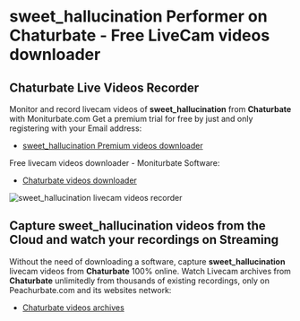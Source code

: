 # sweet_hallucination Performer on Chaturbate - Free LiveCam videos downloader

## Chaturbate Live Videos Recorder

Monitor and record livecam videos of **sweet_hallucination** from **Chaturbate** with Moniturbate.com
Get a premium trial for free by just and only registering with your Email address:
* [sweet_hallucination Premium videos downloader](https://moniturbate.com/request-demo-licence-key.html)

Free livecam videos downloader - Moniturbate Software:
* [Chaturbate videos downloader](https://moniturbate.com/moniturbate-download-software.html)

![sweet_hallucination livecam videos recorder](https://peachurnet.com/templates/moniturbate-software.png)


## Capture sweet_hallucination videos from the Cloud and watch your recordings on Streaming

Without the need of downloading a software, capture **sweet_hallucination** livecam videos from **Chaturbate** 100% online.
Watch Livecam archives from **Chaturbate** unlimitedly from thousands of existing recordings, only on Peachurbate.com and its websites network:
* [Chaturbate videos archives](https://peachurnet.com/)